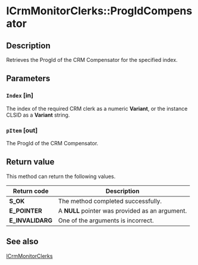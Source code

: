 # ICrmMonitorClerks::ProgIdCompensator

## Description

Retrieves the ProgId of the CRM Compensator for the specified index.

## Parameters

### `Index` [in]

The index of the required CRM clerk as a numeric **Variant**, or the instance CLSID as a **Variant** string.

### `pItem` [out]

The ProgId of the CRM Compensator.

## Return value

This method can return the following values.

| Return code | Description |
| --- | --- |
| **S_OK** | The method completed successfully. |
| **E_POINTER** | A **NULL** pointer was provided as an argument. |
| **E_INVALIDARG** | One of the arguments is incorrect. |

## See also

[ICrmMonitorClerks](https://learn.microsoft.com/windows/desktop/api/comsvcs/nn-comsvcs-icrmmonitorclerks)